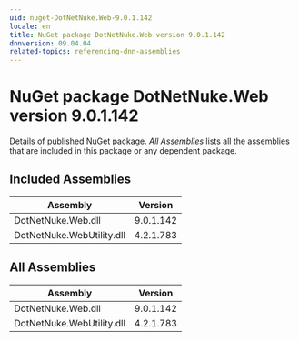 ```yaml
---
uid: nuget-DotNetNuke.Web-9.0.1.142
locale: en
title: NuGet package DotNetNuke.Web version 9.0.1.142
dnnversion: 09.04.04
related-topics: referencing-dnn-assemblies
---
```


# NuGet package DotNetNuke.Web version 9.0.1.142
Details of published NuGet package.
*All Assemblies* lists all the assemblies that are included in this package or any dependent package.

## Included Assemblies

|Assembly|Version|
|---|---|
|DotNetNuke.Web.dll|9.0.1.142|
|DotNetNuke.WebUtility.dll|4.2.1.783|

## All Assemblies

|Assembly|Version|
|---|---|
|DotNetNuke.Web.dll|9.0.1.142|
|DotNetNuke.WebUtility.dll|4.2.1.783|

